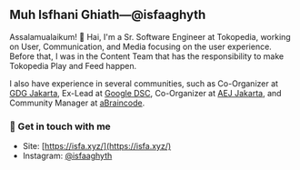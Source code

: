 ## Muh Isfhani Ghiath—@isfaaghyth

Assalamualaikum! 👋 Hai, I'm a Sr. Software Engineer at Tokopedia, working on User, Communication, and Media focusing on the user experience. Before that, I was in the Content Team that has the responsibility to make Tokopedia Play and Feed happen.

I also have experience in several communities, such as Co-Organizer at [GDG Jakarta](https://gdgindonesia.org/), Ex-Lead at [Google DSC](https://g.co/dev/dsc), Co-Organizer at [AEJ Jakarta](https://www.instagram.com/aej.id), and Community Manager at [aBraincode](https://abraincode.github.io/).

### 💬 Get in touch with me
- Site: [https://isfa.xyz/](https://isfa.xyz/)
- Instagram: [@isfaaghyth](https://instagram.com/isfaaghyth)
